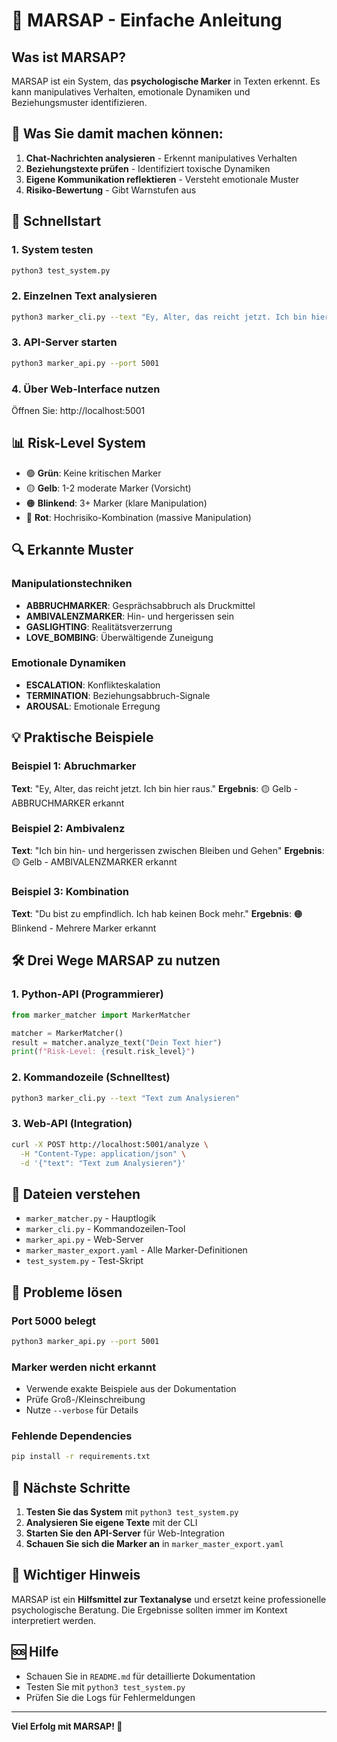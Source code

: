 # 🚀 MARSAP - Einfache Anleitung

## Was ist MARSAP?

MARSAP ist ein System, das **psychologische Marker** in Texten erkennt. Es kann manipulatives Verhalten, emotionale Dynamiken und Beziehungsmuster identifizieren.

## 🎯 Was Sie damit machen können:

1. **Chat-Nachrichten analysieren** - Erkennt manipulatives Verhalten
2. **Beziehungstexte prüfen** - Identifiziert toxische Dynamiken  
3. **Eigene Kommunikation reflektieren** - Versteht emotionale Muster
4. **Risiko-Bewertung** - Gibt Warnstufen aus

## 🚀 Schnellstart

### 1. System testen
```bash
python3 test_system.py
```

### 2. Einzelnen Text analysieren
```bash
python3 marker_cli.py --text "Ey, Alter, das reicht jetzt. Ich bin hier raus."
```

### 3. API-Server starten
```bash
python3 marker_api.py --port 5001
```

### 4. Über Web-Interface nutzen
Öffnen Sie: http://localhost:5001

## 📊 Risk-Level System

- 🟢 **Grün**: Keine kritischen Marker
- 🟡 **Gelb**: 1-2 moderate Marker (Vorsicht)
- 🟠 **Blinkend**: 3+ Marker (klare Manipulation)
- 🔴 **Rot**: Hochrisiko-Kombination (massive Manipulation)

## 🔍 Erkannte Muster

### Manipulationstechniken
- **ABBRUCHMARKER**: Gesprächsabbruch als Druckmittel
- **AMBIVALENZMARKER**: Hin- und hergerissen sein
- **GASLIGHTING**: Realitätsverzerrung
- **LOVE_BOMBING**: Überwältigende Zuneigung

### Emotionale Dynamiken
- **ESCALATION**: Konflikteskalation
- **TERMINATION**: Beziehungsabbruch-Signale
- **AROUSAL**: Emotionale Erregung

## 💡 Praktische Beispiele

### Beispiel 1: Abruchmarker
**Text**: "Ey, Alter, das reicht jetzt. Ich bin hier raus."
**Ergebnis**: 🟡 Gelb - ABBRUCHMARKER erkannt

### Beispiel 2: Ambivalenz
**Text**: "Ich bin hin- und hergerissen zwischen Bleiben und Gehen"
**Ergebnis**: 🟡 Gelb - AMBIVALENZMARKER erkannt

### Beispiel 3: Kombination
**Text**: "Du bist zu empfindlich. Ich hab keinen Bock mehr."
**Ergebnis**: 🟠 Blinkend - Mehrere Marker erkannt

## 🛠️ Drei Wege MARSAP zu nutzen

### 1. Python-API (Programmierer)
```python
from marker_matcher import MarkerMatcher

matcher = MarkerMatcher()
result = matcher.analyze_text("Dein Text hier")
print(f"Risk-Level: {result.risk_level}")
```

### 2. Kommandozeile (Schnelltest)
```bash
python3 marker_cli.py --text "Text zum Analysieren"
```

### 3. Web-API (Integration)
```bash
curl -X POST http://localhost:5001/analyze \
  -H "Content-Type: application/json" \
  -d '{"text": "Text zum Analysieren"}'
```

## 📁 Dateien verstehen

- `marker_matcher.py` - Hauptlogik
- `marker_cli.py` - Kommandozeilen-Tool
- `marker_api.py` - Web-Server
- `marker_master_export.yaml` - Alle Marker-Definitionen
- `test_system.py` - Test-Skript

## 🔧 Probleme lösen

### Port 5000 belegt
```bash
python3 marker_api.py --port 5001
```

### Marker werden nicht erkannt
- Verwende exakte Beispiele aus der Dokumentation
- Prüfe Groß-/Kleinschreibung
- Nutze `--verbose` für Details

### Fehlende Dependencies
```bash
pip install -r requirements.txt
```

## 🎯 Nächste Schritte

1. **Testen Sie das System** mit `python3 test_system.py`
2. **Analysieren Sie eigene Texte** mit der CLI
3. **Starten Sie den API-Server** für Web-Integration
4. **Schauen Sie sich die Marker an** in `marker_master_export.yaml`

## 💭 Wichtiger Hinweis

MARSAP ist ein **Hilfsmittel zur Textanalyse** und ersetzt keine professionelle psychologische Beratung. Die Ergebnisse sollten immer im Kontext interpretiert werden.

## 🆘 Hilfe

- Schauen Sie in `README.md` für detaillierte Dokumentation
- Testen Sie mit `python3 test_system.py`
- Prüfen Sie die Logs für Fehlermeldungen

---

**Viel Erfolg mit MARSAP! 🚀** 